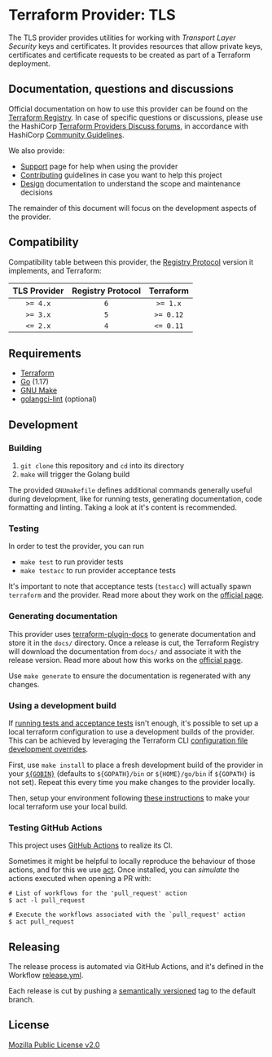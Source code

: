 # Terraform Provider: TLS

The TLS provider provides utilities for working with *Transport Layer Security*
keys and certificates. It provides resources that
allow private keys, certificates and certificate requests to be
created as part of a Terraform deployment.

## Documentation, questions and discussions

Official documentation on how to use this provider can be found on the 
[Terraform Registry](https://registry.terraform.io/providers/hashicorp/tls/latest/docs).
In case of specific questions or discussions, please use the
HashiCorp [Terraform Providers Discuss forums](https://discuss.hashicorp.com/c/terraform-providers/31),
in accordance with HashiCorp [Community Guidelines](https://www.hashicorp.com/community-guidelines).

We also provide:

* [Support](.github/SUPPORT.md) page for help when using the provider
* [Contributing](.github/CONTRIBUTING.md) guidelines in case you want to help this project
* [Design](DESIGN.md) documentation to understand the scope and maintenance decisions

The remainder of this document will focus on the development aspects of the provider.

## Compatibility

Compatibility table between this provider,
the [Registry Protocol](https://www.terraform.io/internals/provider-registry-protocol)
version it implements, and Terraform:

| TLS Provider | Registry Protocol | Terraform |
|:------------:|:-----------------:|:---------:|
|   `>= 4.x`   |        `6`        | `>= 1.x`  |
|   `>= 3.x`   |        `5`        | `>= 0.12` |
|   `<= 2.x`   |        `4`        | `<= 0.11` |

## Requirements

* [Terraform](https://www.terraform.io/downloads)
* [Go](https://go.dev/doc/install) (1.17)
* [GNU Make](https://www.gnu.org/software/make/)
* [golangci-lint](https://golangci-lint.run/usage/install/#local-installation) (optional)

## Development

### Building

1. `git clone` this repository and `cd` into its directory
2. `make` will trigger the Golang build

The provided `GNUmakefile` defines additional commands generally useful during development,
like for running tests, generating documentation, code formatting and linting.
Taking a look at it's content is recommended.

### Testing

In order to test the provider, you can run

* `make test` to run provider tests
* `make testacc` to run provider acceptance tests

It's important to note that acceptance tests (`testacc`) will actually spawn
`terraform` and the provider. Read more about they work on the
[official page](https://www.terraform.io/plugin/sdkv2/testing/acceptance-tests).

### Generating documentation

This provider uses [terraform-plugin-docs](https://github.com/hashicorp/terraform-plugin-docs/)
to generate documentation and store it in the `docs/` directory.
Once a release is cut, the Terraform Registry will download the documentation from `docs/`
and associate it with the release version. Read more about how this works on the
[official page](https://www.terraform.io/registry/providers/docs).

Use `make generate` to ensure the documentation is regenerated with any changes.

### Using a development build

If [running tests and acceptance tests](#testing) isn't enough, it's possible to set up a local terraform configuration
to use a development builds of the provider. This can be achieved by leveraging the Terraform CLI
[configuration file development overrides](https://www.terraform.io/cli/config/config-file#development-overrides-for-provider-developers).

First, use `make install` to place a fresh development build of the provider in your
[`${GOBIN}`](https://pkg.go.dev/cmd/go#hdr-Compile_and_install_packages_and_dependencies)
(defaults to `${GOPATH}/bin` or `${HOME}/go/bin` if `${GOPATH}` is not set). Repeat
this every time you make changes to the provider locally.

Then, setup your environment following [these instructions](https://www.terraform.io/plugin/debugging#terraform-cli-development-overrides)
to make your local terraform use your local build.

### Testing GitHub Actions

This project uses [GitHub Actions](https://docs.github.com/en/actions/automating-builds-and-tests) to realize its CI.

Sometimes it might be helpful to locally reproduce the behaviour of those actions,
and for this we use [act](https://github.com/nektos/act). Once installed, you can _simulate_ the actions executed
when opening a PR with:

```shell
# List of workflows for the 'pull_request' action
$ act -l pull_request

# Execute the workflows associated with the `pull_request' action 
$ act pull_request
```

## Releasing

The release process is automated via GitHub Actions, and it's defined in the Workflow
[release.yml](./.github/workflows/release.yml).

Each release is cut by pushing a [semantically versioned](https://semver.org/) tag to the default branch.

## License

[Mozilla Public License v2.0](./LICENSE)
